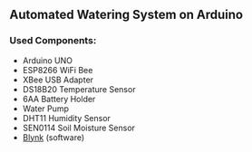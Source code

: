 ## Automated Watering System on Arduino

### Used Components:
- Arduino UNO
- ESP8266 WiFi Bee
- XBee USB Adapter
- DS18B20 Temperature Sensor
- 6AA Battery Holder
- Water Pump
- DHT11 Humidity Sensor
- SEN0114 Soil Moisture Sensor
- <a href="https://blynk.io">Blynk</a> (software)
